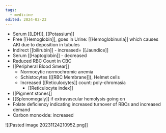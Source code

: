 ```yaml
---
tags:
  - medicine
edited: 2024-02-23
---
```


- Serum [[LDH]], [[Potassium]]
- Free [[Hemoglobin]], goes in Urine: [[Hemoglobinuria]] which causes AKI due to deposition in tubules 
- Indirect [[bilirubin]] - increased= [[Jaundice]]
- Serum [[Haptoglobin]] - decreased
- Reduced RBC Count in CBC
- [[Peripheral Blood Smear]]
	- Normocytic normochromic anemia 
	- Schistocytes ([[RBC Membrane]]), Helmet cells
	- Increased [[Reticulocytes]] count: poly-chromasia 
		- [[Reticulocyte index]]
- [[Pigment stones]] 
- [[Splenomegaly]] if extravascular hemolysis going on
- Folate deficiency indicating increased turnover of RBCs and increased demand
- Carbon monoxide: increased

![[Pasted image 20231124210952.png]]
